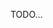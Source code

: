 TODO...

<!-- > android 和 ios 平台的差异性 -> 判断平台使用 widget
>
> 切换主题 -> Theme

# theme

```dart
import 'package:flutter/material.dart';
import 'package:flutter/cupertino.dart';

Theme.of(context).platform == TargetPlatform.iOS ?
  CupertinoSwitch(
    value: true,
    onChanged: (bool toggled) {},
  ) :
  Switch(
    value: true,
    onChanged: (bool toggled) {},
  )
```
 -->
